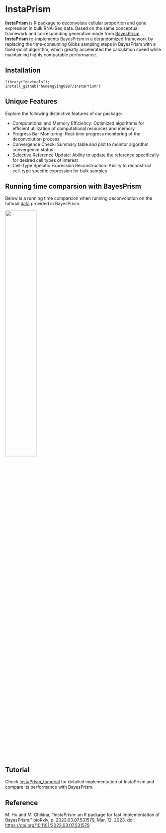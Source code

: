 # InstaPrism
**InstaPrism** is R package to deconvolute cellular proportion and gene expression in bulk RNA-Seq data. Based on the same conceptual framework and corresponding generative mode from [BayesPrism](https://github.com/Danko-Lab/BayesPrism), **InstaPrism** re-implements BayesPrism in a derandomized framework by replacing the time-consuming Gibbs sampling steps in BayesPrism with a fixed-point algorithm, which greatly accelerated the calculation speed while maintaining highly comparable performance.
## Installation
```````
library("devtools");
install_github("humengying0907/InstaPrism")
```````
## Unique Features
Explore the following distinctive features of our package:

* Computational and Memory Efficiency: Optimized algorithms for efficient utilization of computational resources and memory
* Progress Bar Monitoring: Real-time progress monitoring of the deconvolution process
* Convergence Check: Summary table and plot to monitor algorithm convergence status
* Selective Reference Update: Ability to update the reference specifically for desired cell types of interest
* Cell-Type Specific Expression Reconstruction: Ability to reconstruct cell-type specific expression for bulk samples
## Running time comparsion with BayesPrism
Below is a running time comparsion when running deconvolution on the tutorial [data](https://github.com/Danko-Lab/BayesPrism/tree/main/tutorial.dat) 
provided in BayesPrism. 

<img src="https://github.com/humengying0907/InstaPrism/assets/54827603/e041c0bd-906d-4bbd-a07f-4386548e843e" width=45% height=45%>



## Tutorial
Check [InstaPrism_tumorial](https://humengying0907.github.io/InstaPrism_tutorial.html) for detailed implementation of InstaPrism and compare its performance with BayesPrism.

## Reference
M. Hu and M. Chikina, “InstaPrism: an R package for fast implementation of BayesPrism.” bioRxiv, p. 2023.03.07.531579, Mar. 12, 2023.
doi: https://doi.org/10.1101/2023.03.07.531579

